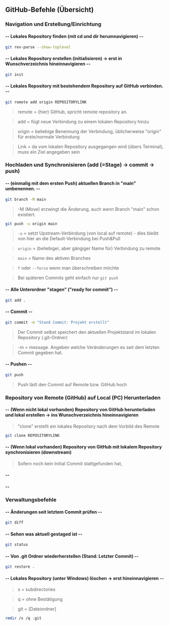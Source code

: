 ## GitHub-Befehle (Übersicht)

### Navigation und Erstellung/Einrichtung

#### -- Lokales Repository finden (mit cd und dir herumnavigieren) --

```bash
git rev-parse --show-toplevel
```

#### -- Lokales Repository erstellen (initialisieren) -> erst in Wunschverzeichnis hineinnavigieren --

```bash
git init
```

#### -- Lokales Repository mit bestehendem Repository auf GitHub verbinden. --

```bash
git remote add origin REPOSITORYLINK
```

> remote = (hier) GitHub, spricht remote repository an.

> add = fügt neue Verbindung zu einem lokalen Repository hinzu

> origin = beliebige Benennung der Verbindung, üblicherweise "origin" für erste/normale Verbindung

> Link = da vom lokalen Repository ausgegangen wird (übers Terminal), muss ein Ziel angegeben sein




### Hochladen und Synchronisieren (add (=Stage) -> commit -> push)

#### -- (einmalig mit dem ersten Push) aktuellen Branch in "main" umbenennen. --

```bash
git branch -M main
```
> -M (Move) erzwingt die Änderung, auch wenn Branch "main" schon existiert.<br>
```bash
git push -u origin main
```
> `-u` = setzt Upstream-Verbindung (von local auf remote) - dies bleibt von hier an die Default-Verbindung bei Push&Pull<br>

> `origin` = (beliebiger, aber gängiger Name für) Verbindung zu remote<br>

> `main` = Name des aktiven Branches<br>

> `f` oder `--force` wenn man überschreiben möchte<br>

> Bei späteren Commits geht einfach nur `git push`



#### -- Alle Unterordner "stagen" ("ready for commit") --

```bash
git add .
```

#### -- Commit --
```bash
git commit -m "Stand Commit: Projekt erstellt"
```
> Der Commit selbst speichert den aktuellen Projektstand im lokalen Repository (.git-Ordner)

> -m = message. Angeben welche Veränderungen es seit dem letzten Commit gegeben hat.

#### -- Pushen --
```bash
git push
```
> Push lädt den Commit auf Remote bzw. GitHub hoch

### Repository von Remote (GitHub) auf Local (PC) Herunterladen

#### -- (Wenn nicht lokal vorhanden) Repository von GitHub herunterladen und lokal erstellen -> ins Wunschverzeichnis hineinnavigieren
> "clone" erstellt ein lokales Repository nach dem Vorbild des Remote
```bash
git clone REPOSITORYLINK
```
#### -- (Wenn lokal vorhanden) Repository von GitHub mit lokalem Repository synchronisieren (downstream)
> Sofern noch kein Initial Commit stattgefunden hat, 

#### -- 
#### -- 

### Verwaltungsbefehle

#### -- Änderungen seit letztem Commit prüfen --

```bash
git diff
```


#### -- Sehen was aktuell gestaged ist --

```bash
git status
```


#### -- Von .git Ordner wiederherstellen (Stand: Letzter Commit) --

```bash
git restore .
```

#### -- Lokales Repository (unter Windows) löschen -> erst hineinnavigieren --

> s = subdirectories

> q = ohne Bestätigung

> git = \[Dateiordner]

```bash
rmdir /s /q .git
```



















